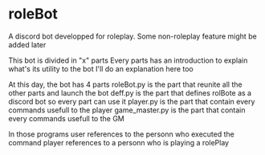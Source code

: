 # roleBot
A discord bot developped for roleplay. Some non-roleplay feature might be added later


This bot is divided in "x" parts
Every parts has an introduction to explain what's its utility to the bot
I'll do an explanation here too

At this day, the bot has 4 parts
roleBot.py is the part that reunite all the other parts and launch the bot
deff.py is the part that defines rolBote as a discord bot so every part can use it
player.py is the part that contain every commands usefull to the player
game_master.py is the part that contain every commands usefull to the GM

In those programs user references to the personn who executed the command
                  player references to a personn who is playing a rolePlay
